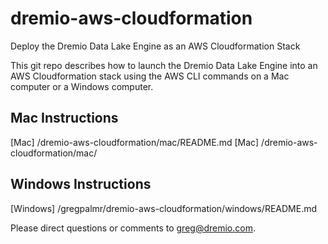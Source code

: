 # dremio-aws-cloudformation

Deploy the Dremio Data Lake Engine as an AWS Cloudformation Stack

This git repo describes how to launch the Dremio Data Lake Engine into an AWS Cloudformation stack using the AWS CLI commands on a Mac computer or a Windows computer.

## Mac Instructions

[Mac] /dremio-aws-cloudformation/mac/README.md
[Mac] /dremio-aws-cloudformation/mac/

## Windows Instructions

[Windows] /gregpalmr/dremio-aws-cloudformation/windows/README.md

Please direct questions or comments to greg@dremio.com.

